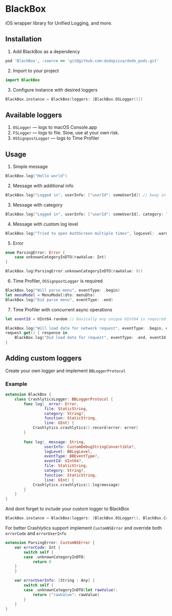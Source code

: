 # BlackBox
iOS wrapper library for Unified Logging, and more.

## Installation

1. Add BlackBox as a dependency
```ruby
pod 'BlackBox', :source => 'git@github.com:dodopizza/dodo_pods.git'
```
2. Import to your project
```swift
import BlackBox
```
3. Configure instance with desired loggers
```swift
BlackBox.instance = BlackBox(loggers: [BlackBox.OSLogger()])
```

## Available loggers
1. `OSLogger` — logs to macOS Console.app
2. `FSLogger` — logs to file. Slow, use at your own risk.
3. `OSSignpostLogger` — logs to Time Profiler

## Usage
1. Simple message
```swift
BlackBox.log("Hello world")
```
2. Message with additional info
```swift
BlackBox.log("Logged in", userInfo: ["userId": someUserId]) // keep in mind to not include sensitive info in logs
```
3. Message with category
```swift
BlackBox.log("Logged in", userInfo: ["userId": someUserId], category: "App lifecycle") // keep in mind to not include sensitive info in logs
```
4. Message with custom log level
```swift
BlackBox.log("Tried to open AuthScreen multiple times", logLevel: .warning)
```
5. Error
```swift
enum ParsingError: Error {
    case unknownCategoryInDTO(rawValue: Int)
}

BlackBox.log(ParsingError.unknownCategoryInDTO(rawValue: 9))
```
6. Time Profiler, `OSSignpostLogger` is required
```swift
BlackBox.log("Will parse menu", eventType: .begin)
let menuModel = MenuModel(dto: menuDto)
BlackBox.log("Did parse menu", eventType: .end)
```
7. Time Profiler with concurrent async operations
```swift
let eventId = UInt64.random // basically any unique UInt64 is required

BlackBox.log("Will load data for network request", eventType: .begin, eventId: eventId)
request.get() { response in
    BlackBox.log("Did load data for request", eventType: .end, eventId: eventId)
}
```

## Adding custom loggers
Create your own logger and implement `BBLoggerProtocol`

### Example
```swift
extension BlackBox {
    class CrashlyticsLogger: BBLoggerProtocol {
        func log(_ error: Error,
                 file: StaticString,
                 category: String?,
                 function: StaticString,
                 line: UInt) {
            Crashlytics.crashlytics().record(error: error)
        }
        
        func log(_ message: String,
                 userInfo: CustomDebugStringConvertible?,
                 logLevel: BBLogLevel,
                 eventType: BBEventType?,
                 eventId: UInt64?,
                 file: StaticString,
                 category: String?,
                 function: StaticString,
                 line: UInt) {
            Crashlytics.crashlytics().log(message)
        }
    }
}
```
And dont forget to include your custom logger to BlackBox
```swift
BlackBox.instance = BlackBox(loggers: [BlackBox.OSLogger(), BlackBox.CrashlyticsLogger()])
```

For better Crashlytics support implement `CustomNSError` and override both `errorCode` and `errorUserInfo` 
```swift
extension ParsingError: CustomNSError {
    var errorCode: Int {
        switch self {
        case .unknownCategoryInDTO:
            return 0
	}
    }

    var errorUserInfo: [String : Any] {
        switch self {
        case .unknownCategoryInDTO(let rawValue):
            return ["rawValue": rawValue]
        }
    }
}
```
